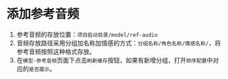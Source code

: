 # 添加参考音频

1. 参考音频的存放位置：`项目启动目录/model/ref-audio`
2. 音频存放路径采用分组加名称加情感的方式：`分组名称/角色名称/情感名称/`，将参考音频按照这种格式存放。
3. 在`模型-参考音频`页面下点击`刷新缓存`按钮，如果有新增分组，打开`排序配置`中对应的`是否展示`。
